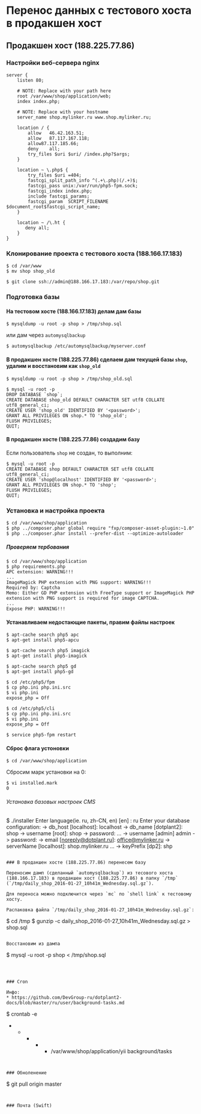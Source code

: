 # Перенос данных с тестового хоста в продакшен хост

## Продакшен хост (188.225.77.86)

### Настройки веб-сервера nginx

```
server {
    listen 80;

    # NOTE: Replace with your path here
    root /var/www/shop/application/web;
    index index.php;

    # NOTE: Replace with your hostname
    server_name shop.mylinker.ru www.shop.mylinker.ru;

    location / {
        allow   46.42.163.51;
        allow   87.117.167.118;
		allow87.117.185.66;
        deny    all;
        try_files $uri $uri/ /index.php?$args;
    }

    location ~ \.php$ {
        try_files $uri =404;
        fastcgi_split_path_info ^(.+\.php)(/.+)$;
        fastcgi_pass unix:/var/run/php5-fpm.sock;
        fastcgi_index index.php;
        include fastcgi_params;
        fastcgi_param  SCRIPT_FILENAME  $document_root$fastcgi_script_name;
    }

    location ~ /\.ht {
       deny all;
    }
}
```

### Клонирование проекта с тестового хоста (188.166.17.183)

```
$ cd /var/www
$ mv shop shop_old 
```

```
$ git clone ssh://admin@188.166.17.183:/var/repo/shop.git
```

### Подготовка базы

#### На тестовом хосте (188.166.17.183) делам дам базы 

```
$ mysqldump -u root -p shop > /tmp/shop.sql 
```

или дам через `automysqlbackup`

```
$ automysqlbackup /etc/automysqlbackup/myserver.conf
```

#### В продакшен хосте (188.225.77.86) сделаем дам текущей базы `shop`, удалим и восстановим как `shop_old`

```
$ mysqldump -u root -p shop > /tmp/shop_old.sql 
```

```
$ mysql -u root -p
DROP DATABASE `shop`;
CREATE DATABASE shop_old DEFAULT CHARACTER SET utf8 COLLATE utf8_general_ci;
CREATE USER 'shop_old' IDENTIFIED BY '<password>';
GRANT ALL PRIVILEGES ON shop.* TO 'shop_old';
FLUSH PRIVILEGES;
QUIT;
```

#### В продакшен хосте (188.225.77.86) создадим базу

Если пользователь `shop` не создан, то выполним:

```
$ mysql -u root -p
CREATE DATABASE shop DEFAULT CHARACTER SET utf8 COLLATE utf8_general_ci;
CREATE USER 'shop@localhost' IDENTIFIED BY '<password>';
GRANT ALL PRIVILEGES ON shop.* TO 'shop';
FLUSH PRIVILEGES;
QUIT;
```


### Установка и настройка проекта

```
$ cd /var/www/shop/application
$ php ../composer.phar global require "fxp/composer-asset-plugin:~1.0"
$ php ../composer.phar install --prefer-dist --optimize-autoloader
```

##### Проверяем тербования

```
$ cd /var/www/shop/application
$ php requirements.php
APC extension: WARNING!!!
...
ImageMagick PHP extension with PNG support: WARNING!!!
Required by: Captcha
Memo: Either GD PHP extension with FreeType support or ImageMagick PHP extension with PNG support is required for image CAPTCHA.
...
Expose PHP: WARNING!!!
```

#### Устанавливаем недостающие пакеты, правим файлы настроек

```
$ apt-cache search php5 apc
$ apt-get install php5-apcu
```

```
$ apt-cache search php5 imagick 
$ apt-get install php5-imagick
```

```
$ apt-cache search php5 gd
$ apt-get install php5-gd
```

```
$ cd /etc/php5/fpm
$ cp php.ini php.ini.src
$ vi php.ini
expose_php = Off
```

```
$ cd /etc/php5/cli
$ cp php.ini php.ini.src
$ vi php.ini
expose_php = Off
```

```
$ service php5-fpm restart
```

#### Сброс флага устоновки

```
$ cd /var/www/shop/application
```

Сбросим марк установки на 0:

```
$ vi installed.mark
0
```

###### Установка базовых настроек CMS


$ ./installer
Enter language(ie. ru, zh-CN, en) [en] : ru
Enter your database configuration:
-> db_host [localhost]: localhost
-> db_name [dotplant2]: shop
-> username [root]: shop
-> password: <password>
...
-> username [admin] admin
-> password: <password>
-> email [noreply@dotplant.ru]: office@mylinker.ru
-> serverName [localhost]: shop.mylinker.ru
...
-> keyPrefix [dp2]: shp
```

### В продакшен хосте (188.225.77.86) перенесем базу

Переносим дамп (сделанный `automysqlbackup`) из тесового хоста (188.166.17.183) в продакшен хост (188.225.77.86) в папку `/tmp` (`/tmp/daily_shop_2016-01-27_10h41m_Wednesday.sql.gz`).

Для переноса можно подключится через `mc` по `shell link` к тестовому хосту.

Распаковка файла `/tmp/daily_shop_2016-01-27_10h41m_Wednesday.sql.gz`:

```
$ cd /tmp 
$ gunzip -c daily_shop_2016-01-27_10h41m_Wednesday.sql.gz > shop.sql
```

Восстановим из дампа

```
$ mysql -u root -p shop < /tmp/shop.sql 
``` 



### Cron

Инфо:
* https://github.com/DevGroup-ru/dotplant2-docs/blob/master/ru/user/background-tasks.md

```
$ crontab -e
* * * * * /var/www/shop/application/yii background/tasks
```


### Обноленение

```
$ git pull origin master
```


### Почта (Swift)







